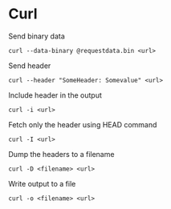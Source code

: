 Curl
===

Send binary data

`curl --data-binary @requestdata.bin <url>`

Send header

`curl --header "SomeHeader: Somevalue" <url>`

Include header in the output

`curl -i <url>`

Fetch only the header using HEAD command

`curl -I <url>`

Dump the headers to a filename

`curl -D <filename> <url>`

Write output to a file

`curl -o <filename> <url>`
